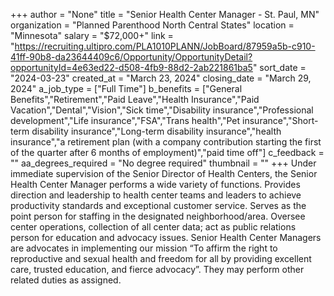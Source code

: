 +++
author = "None"
title = "Senior Health Center Manager - St. Paul, MN"
organization = "Planned Parenthood North Central States"
location = "Minnesota"
salary = "$72,000+"
link = "https://recruiting.ultipro.com/PLA1010PLANN/JobBoard/87959a5b-c910-41ff-90b8-da23644409c6/Opportunity/OpportunityDetail?opportunityId=4e63ed22-d508-4fb9-88d2-2ab221861ba5"
sort_date = "2024-03-23"
created_at = "March 23, 2024"
closing_date = "March 29, 2024"
a_job_type = ["Full Time"]
b_benefits = ["General Benefits","Retirement","Paid Leave","Health Insurance","Paid Vacation","Dental","Vision","Sick time","Disability insurance","Professional development","Life insurance","FSA","Trans health","Pet insurance","Short-term disability insurance","Long-term disability insurance","health insurance","a retirement plan (with a company contribution starting the first of the quarter after 6 months of employment)","paid time off"]
c_feedback = ""
aa_degrees_required = "No degree required"
thumbnail = ""
+++
Under immediate supervision of the Senior Director of Health Centers, the Senior Health Center Manager performs a wide variety of functions. Provides direction and leadership to health center teams and leaders to achieve productivity standards and exceptional customer service. Serves as the point person for staffing in the designated neighborhood/area. Oversee center operations, collection of all center data; act as public relations person for education and advocacy issues. Senior Health Center Managers are advocates in implementing our mission “To affirm the right to reproductive and sexual health and freedom for all by providing excellent care, trusted education, and fierce advocacy”. They may perform other related duties as assigned.